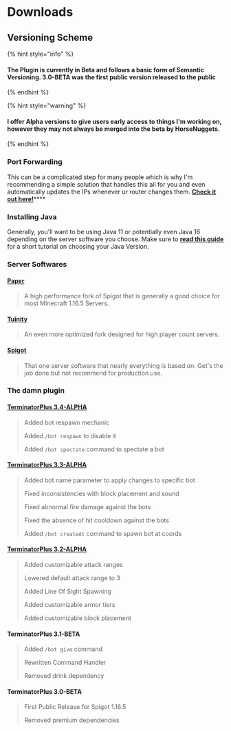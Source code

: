 # Downloads



## Versioning Scheme

{% hint style="info" %}
#### The Plugin is currently in Beta and follows a basic form of Semantic Versioning. 3.0-BETA was the first public version released to the public
{% endhint %}

{% hint style="warning" %}
#### I offer Alpha versions to give users early access to things I'm working on, however they may not always be merged into the beta by HorseNuggets.
{% endhint %}

### Port Forwarding

This can be a complicated step for many people which is why I'm recommending a simple solution that handles this all for you and even automatically updates the IPs whenever ur router changes them. [**Check it out here!**](https://www.noip.com/remote-access/minecraft)\*\*\*\*

### Installing Java

Generally, you'll want to be using Java 11 or potentially even Java 16 depending on the server software you choose. Make sure to [**read this guide**](https://paper.readthedocs.io/en/latest/java-update/index.html) for a short tutorial on choosing your Java Version.



### Server Softwares

#### [Paper](https://papermc.io/api/v2/projects/paper/versions/1.16.5/builds/788/downloads/paper-1.16.5-788.jar)

> A high performance fork of Spigot that is generally a good choice for most Minecraft 1.16.5 Servers.

#### [Tuinity](https://ci.codemc.io/job/Spottedleaf/job/Tuinity/lastSuccessfulBuild/artifact/tuinity-paperclip.jar)

> An even more optimized fork designed for high player count servers.

#### [Spigot](https://cdn.getbukkit.org/spigot/spigot-1.16.5.jar)

> That one server software that nearly everything is based on. Get's the job done but not recommend for production use.



### The damn plugin

#### [TerminatorPlus 3.4-ALPHA](https://cdn.discordapp.com/attachments/882077186398494750/889208677637185597/TerminatorPlus-3.4-ALPHA.jar)

> Added bot respawn mechanic
>
> Added `/bot respawn` to disable it
>
> Added `/bot spectate` command to spectate a bot

#### [TerminatorPlus 3.3-ALPHA](https://cdn.discordapp.com/attachments/882077186398494750/884080728130879508/TerminatorPlus-3.3-ALPHA.jar)

> Added bot name parameter to apply changes to specific bot
>
> Fixed inconsistencies with block placement and sound
>
> Fixed abnormal fire damage against the bots
>
> Fixed the absence of hit cooldown against the bots
>
> Added `/bot createAt` command to spawn bot at coords

#### [TerminatorPlus 3.2-ALPHA](https://cdn.discordapp.com/attachments/871803802456576061/881525326528798780/TerminatorPlus-3.2-ALPHA.jar)

> Added customizable attack ranges
>
> Lowered default attack range to 3
>
> Added Line Of Sight Spawning
>
> Added customizable armor tiers
>
> Added customizable block placement

#### TerminatorPlus 3.1-BETA

> Added `/bot give` command
>
> Rewritten Command Handler
>
> Removed drink dependency

#### TerminatorPlus 3.0-BETA

> First Public Release for Spigot 1.16.5
>
> Removed premium dependencies

